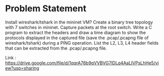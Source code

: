 # Problem Statement

Install wireshark/tshark in the mininet VM? Create a binary tree topology with 7 switches in mininet. Capture packets at the root switch. Write a C program to extract the headers and draw a time diagram to show the protocols displayed in the captured file (save the .pcap/.pcapng file of wireshark/tshark) during a PING operation. List the L2, L3, L4 header fields that can be extracted from the .pcap/.pcapng file.

Link : https://drive.google.com/file/d/1qqrA76b9qVVBVG7lDLq4AaLIVPsLhHe5/view?usp=sharing